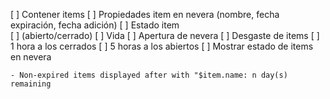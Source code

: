 [ ] Contener items
[ ] Propiedades item en nevera (nombre, fecha expiración, fecha adición)
[ ] Estado item    
    [ ] (abierto/cerrado)
    [ ] Vida
[ ] Apertura de nevera
[ ] Desgaste de items
    [ ] 1 hora a los cerrados
    [ ] 5 horas a los abiertos
[ ] Mostrar estado de items en nevera

```- Expired Items displayed first with "EXPIRED: $item.name"
- Non-expired items displayed after with "$item.name: n day(s) remaining